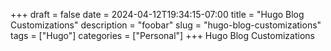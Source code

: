 +++ 
draft = false
date = 2024-04-12T19:34:15-07:00
title = "Hugo Blog Customizations"
description = "foobar"
slug = "hugo-blog-customizations"
tags = ["Hugo"]
categories = ["Personal"]
+++
Hugo Blog Customizations
